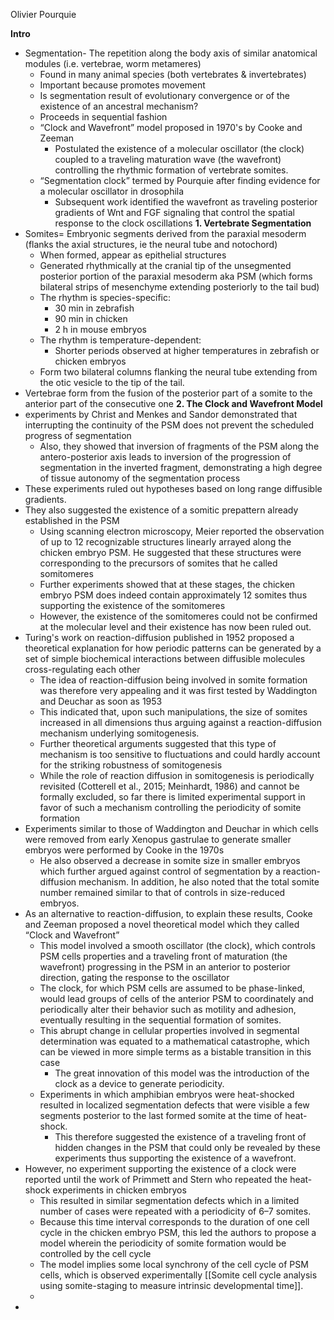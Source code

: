 Olivier Pourquie

**Intro**
- Segmentation- The repetition along the body axis of similar anatomical modules (i.e. vertebrae, worm metameres)
	- Found in many animal species (both vertebrates & invertebrates)
	- Important because promotes movement
	- Is segmentation result of evolutionary convergence or of the existence of an ancestral mechanism?
	- Proceeds in sequential fashion
	- “Clock and Wavefront” model proposed in 1970's by Cooke and Zeeman 
		- Postulated the existence of a molecular oscillator (the clock) coupled to a traveling maturation wave (the wavefront) controlling the rhythmic formation of vertebrate somites.
	- “Segmentation clock” termed by Pourquie after finding  evidence for a molecular oscillator in drosophila 
		- Subsequent work identified the wavefront as traveling posterior gradients of Wnt and FGF signaling that control the spatial response to the clock oscillations
**1. Vertebrate Segmentation**
- Somites= Embryonic segments derived from the paraxial mesoderm (flanks the axial structures, ie the neural tube and notochord)
	- When formed, appear as epithelial structures
	-  Generated rhythmically at the cranial tip of the unsegmented posterior portion of the paraxial mesoderm aka PSM (which forms bilateral strips of mesenchyme extending posteriorly to the tail bud)
	- The rhythm is species-specific: 
		- 30 min in zebrafish 
		- 90 min in chicken 
		- 2 h in mouse embryos
	- The rhythm is temperature-dependent: 
		- Shorter periods observed at higher temperatures in zebrafish or chicken embryos 
	- Form two bilateral columns flanking the neural tube extending from the otic vesicle to the tip of the tail.
- Vertebrae form from the fusion of the posterior part of a somite to the anterior part of the consecutive one 
**2. The Clock and Wavefront Model**
- experiments by Christ and Menkes and Sandor demonstrated that interrupting the continuity of the PSM does not prevent the scheduled progress of segmentation
	- Also, they showed that inversion of fragments of the PSM along the antero-posterior axis leads to inversion of the progression of segmentation in the inverted fragment, demonstrating a high degree of tissue autonomy of the segmentation process
- These experiments ruled out hypotheses based on long range diffusible gradients. 
- They also suggested the existence of a somitic prepattern already established in the PSM
	- Using scanning electron microscopy, Meier reported the observation of up to 12 recognizable structures linearly arrayed along the chicken embryo PSM. He suggested that these structures were corresponding to the precursors of somites that he called somitomeres
	- Further experiments showed that at these stages, the chicken embryo PSM does indeed contain approximately 12 somites thus supporting the existence of the somitomeres
	- However, the existence of the somitomeres could not be confirmed at the molecular level and their existence has now been ruled out. 
- Turing's work on reaction-diffusion published in 1952 proposed a theoretical explanation for how periodic patterns can be generated by a set of simple biochemical interactions between diffusible molecules cross-regulating each other 
	- The idea of reaction-diffusion being involved in somite formation was therefore very appealing and it was first tested by Waddington and Deuchar as soon as 1953
	-  This indicated that, upon such manipulations, the size of somites increased in all dimensions thus arguing against a reaction-diffusion mechanism underlying somitogenesis. 
	- Further theoretical arguments suggested that this type of mechanism is too sensitive to fluctuations and could hardly account for the striking robustness of somitogenesis
	- While the role of reaction diffusion in somitogenesis is periodically revisited (Cotterell et al., 2015; Meinhardt, 1986) and cannot be formally excluded, so far there is limited experimental support in favor of such a mechanism controlling the periodicity of somite formation
- Experiments similar to those of Waddington and Deuchar in which cells were removed from early Xenopus gastrulae to generate smaller embryos were performed by Cooke in the 1970s
	- He also observed a decrease in somite size in smaller embryos which further argued against control of segmentation by a reaction-diffusion mechanism. In addition, he also noted that the total somite number remained similar to that of controls in size-reduced embryos. 
- As an alternative to reaction-diffusion, to explain these results, Cooke and Zeeman proposed a novel theoretical model which they called “Clock and Wavefront”
	- This model involved a smooth oscillator (the clock), which controls PSM cells properties and a traveling front of maturation (the wavefront) progressing in the PSM in an anterior to posterior direction, gating the response to the oscillator
	- The clock, for which PSM cells are assumed to be phase-linked, would lead groups of cells of the anterior PSM to coordinately and periodically alter their behavior such as motility and adhesion, eventually resulting in the sequential formation of somites.
	- This abrupt change in cellular properties involved in segmental determination was equated to a mathematical catastrophe, which can be viewed in more simple terms as a bistable transition in this case
		- The great innovation of this model was the introduction of the clock as a device to generate periodicity. 
	- Experiments in which amphibian embryos were heat-shocked resulted in localized segmentation defects that were visible a few segments posterior to the last formed somite at the time of heat-shock. 
		- This therefore suggested the existence of a traveling front of hidden changes in the PSM that could only be revealed by these experiments thus supporting the existence of a wavefront. 
- However, no experiment supporting the existence of a clock were reported until the work of Primmett and Stern who repeated the heat-shock experiments in chicken embryos 
	- This resulted in similar segmentation defects which in a limited number of cases were repeated with a periodicity of 6–7 somites. 
	- Because this time interval corresponds to the duration of one cell cycle in the chicken embryo PSM, this led the authors to propose a model wherein the periodicity of somite formation would be controlled by the cell cycle
	- The model implies some local synchrony of the cell cycle of PSM cells, which is observed experimentally [[Somite cell cycle analysis using somite-staging to measure intrinsic developmental time]]. 
	- 
- 